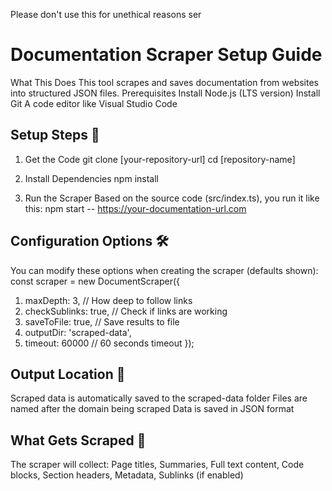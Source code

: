 Please don't use this for unethical reasons ser


# Documentation Scraper Setup Guide
What This Does
This tool scrapes and saves documentation from websites into structured JSON files.
Prerequisites
Install Node.js (LTS version)
Install Git
A code editor like Visual Studio Code

## Setup Steps 🚀

1. Get the Code
git clone [your-repository-url]
cd [repository-name]

2. Install Dependencies
npm install

3. Run the Scraper
Based on the source code (src/index.ts), you run it like this:
npm start -- https://your-documentation-url.com

## Configuration Options 🛠️
You can modify these options when creating the scraper (defaults shown):
const scraper = new DocumentScraper({
   1. maxDepth: 3,          // How deep to follow links
   2. checkSublinks: true,  // Check if links are working
   3. saveToFile: true,     // Save results to file
   4. outputDir: 'scraped-data',
   5. timeout: 60000        // 60 seconds timeout
});

## Output Location 📁
Scraped data is automatically saved to the scraped-data folder
Files are named after the domain being scraped
Data is saved in JSON format

## What Gets Scraped 📝
The scraper will collect:
Page titles,
Summaries,
Full text content,
Code blocks,
Section headers,
Metadata,
Sublinks (if enabled)
